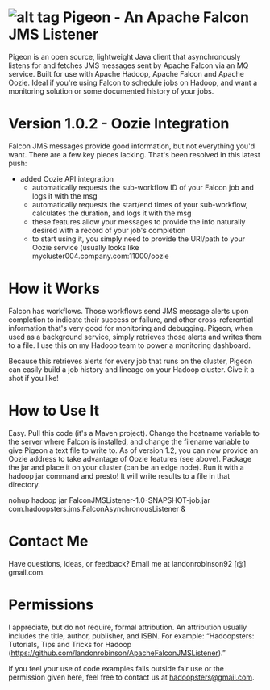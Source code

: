 ![alt tag](http://hortonworks.com/wp-content/uploads/2013/09/falcon-logo.png) 
Pigeon - An Apache Falcon JMS Listener
=================
Pigeon is an open source, lightweight Java client that asynchronously listens for and fetches JMS messages sent by Apache Falcon via an MQ service. Built for use with Apache Hadoop, Apache Falcon and Apache Oozie. Ideal if you're using Falcon to schedule jobs on Hadoop, and want a monitoring solution or some documented history of your jobs.

Version 1.0.2 - Oozie Integration
=================
Falcon JMS messages provide good information, but not everything you'd want. There are a few key pieces lacking. That's been resolved in this latest push:
- added Oozie API integration
  - automatically requests the sub-workflow ID of your Falcon job and logs it with the msg
  - automatically requests the start/end times of your sub-workflow, calculates the duration, and logs it with the msg
  - these features allow your messages to provide the info naturally desired with a record of your job's completion
  - to start using it, you simply need to provide the URI/path to your Oozie service (usually looks like        mycluster004.company.com:11000/oozie

How it Works
=================
Falcon has workflows. Those workflows send JMS message alerts upon completion to indicate their success or failure, and other cross-referential information that's very good for monitoring and debugging. Pigeon, when used as a background service, simply retrieves those alerts and writes them to a file. I use this on my Hadoop team to power a monitoring dashboard.

Because this retrieves alerts for every job that runs on the cluster, Pigeon can easily build a job history and lineage on your Hadoop cluster. Give it a shot if you like!

How to Use It
=================
Easy. Pull this code (it's a Maven project). Change the hostname variable to the server where Falcon is installed, and change the filename variable to give Pigeon a text file to write to. As of version 1.2, you can now provide an Oozie address to take advantage of Oozie features (see above). Package the jar and place it on your cluster (can be an edge node). Run it with a hadoop jar command and presto! It will write results to a file in that directory.

nohup hadoop jar FalconJMSListener-1.0-SNAPSHOT-job.jar com.hadoopsters.jms.FalconAsynchronousListener &

Contact Me
=================
Have questions, ideas, or feedback? Email me at landonrobinson92 [@] gmail.com.

Permissions
=================
I appreciate, but do not require, formal attribution. An attribution usually includes the title, author, publisher, and ISBN. For example: “Hadoopsters: Tutorials, Tips and Tricks for Hadoop (https://github.com/landonrobinson/ApacheFalconJMSListener).”

If you feel your use of code examples falls outside fair use or the permission given here, feel free to contact us at hadoopsters@gmail.com.
